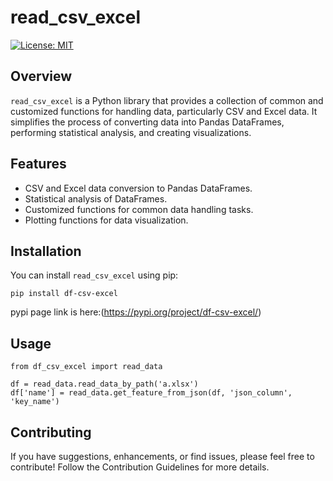 # read_csv_excel

[![License: MIT](https://img.shields.io/badge/License-MIT-yellow.svg)](https://opensource.org/licenses/MIT)

## Overview

`read_csv_excel` is a Python library that provides a collection of common and customized functions for handling data, particularly CSV and Excel data. It simplifies the process of converting data into Pandas DataFrames, performing statistical analysis, and creating visualizations.

## Features

- CSV and Excel data conversion to Pandas DataFrames.
- Statistical analysis of DataFrames.
- Customized functions for common data handling tasks.
- Plotting functions for data visualization.

## Installation

You can install `read_csv_excel` using pip:

```
pip install df-csv-excel
```

pypi page link is here:(https://pypi.org/project/df-csv-excel/)

## Usage

```
from df_csv_excel import read_data 

df = read_data.read_data_by_path('a.xlsx')
df['name'] = read_data.get_feature_from_json(df, 'json_column', 'key_name')
```

## Contributing
If you have suggestions, enhancements, or find issues, please feel free to contribute! Follow the Contribution Guidelines for more details.


